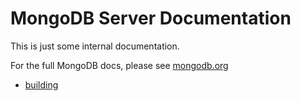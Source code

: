 MongoDB Server Documentation
============

This is just some internal documentation.

For the full MongoDB docs, please see [mongodb.org](http://www.mongodb.org/)

* [building](building.md)
